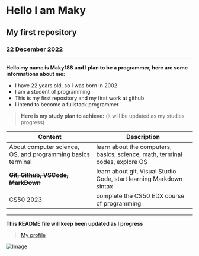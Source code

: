 <!--Header-->
# Hello I am Maky

## My first repository

### 22 December 2022

<!--content-->
---
**Hello my name is Maky188 and I plan to be a programmer, here are some informations about me:**

* I have 22 years old, so I was born in 2002
* I am a student of programming
* This is my first repository and my first work at github
* I intend to become a fullstack programmer

<!--table-->

>**Here is my study plan to achieve:** (it will be updated as my studies progress)


| Content | Description |
| ------- | ----------- |
|About computer science, OS, and programming basics terminal | learn about the computers, basics, science, math, terminal codes, explore OS |
| ~~**Git, Github, VSCode, MarkDown**~~ | learn about git, Visual Studio Code, start learning Markdown sintax
| CS50 2023 | complete the CS50 EDX course of programming |

---

**This README file will keep been updated as I progress**
>[My profile](https://github.com/Maky189)
 
![Image](https://avatars.githubusercontent.com/u/121188751?v=4)
